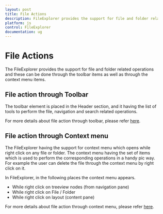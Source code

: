 ```yaml
---
layout: post
title: File Actions
description: FileExplorer provides the support for file and folder related operations.
platform: js
control: FileExplorer
documentation: ug
---
```


# File Actions

The FileExplorer provides the support for file and folder related operations and these can be done through the toolbar items as well as through the context menu items.

## File action through Toolbar

The toolbar element is placed in the Header section, and it having the list of tools to perform the file, navigation and search related operations.

For more details about file action through toolbar, please refer [here](#toolbar).

## File action through Context menu

The FileExplorer having the support for context menu which opens while right click on any file or folder. The context menu having the set of items which is used to perform the corresponding operations in a handy pic way. For example the user can delete the file through the context menu by right click on it.

In FileExplorer, in the following places the context menu appears. 

* While right click on treeview nodes (from navigation pane)
* While right click on File / Folder
* While right click on layout (content pane)

For more details about file action through context menu, please refer [here](#context-menu).

